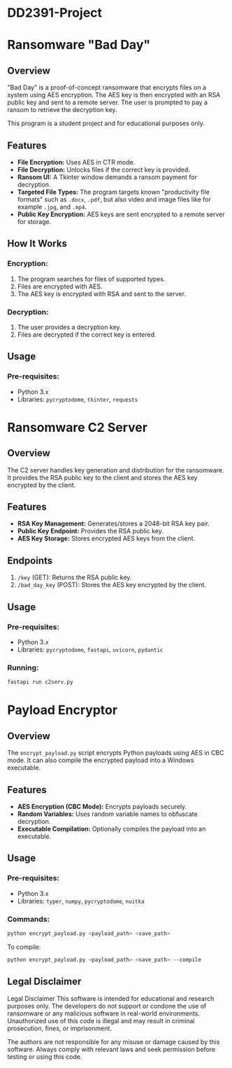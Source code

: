 # DD2391-Project

# Ransomware "Bad Day"

## Overview

"Bad Day" is a proof-of-concept ransomware that encrypts files on a system using AES encryption. The AES key is then encrypted with an RSA public key and sent to a remote server. The user is prompted to pay a ransom to retrieve the decryption key.

This program is a student project and for educational purposes only. 

## Features

- **File Encryption:** Uses AES in CTR mode.
- **File Decryption:** Unlocks files if the correct key is provided.
- **Ransom UI:** A Tkinter window demands a ransom payment for decryption.
- **Targeted File Types:** The program targets known "productivity file formats" such as `.docx`, `.pdf`, but also video and image files like for example `.jpg`, and `.mp4`.
- **Public Key Encryption:** AES keys are sent encrypted to a remote server for storage.

## How It Works

### Encryption:
1. The program searches for files of supported types.
2. Files are encrypted with AES.
3. The AES key is encrypted with RSA and sent to the server.

### Decryption:
1. The user provides a decryption key.
2. Files are decrypted if the correct key is entered.

## Usage

### Pre-requisites:
- Python 3.x
- Libraries: `pycryptodome`, `tkinter`, `requests`


# Ransomware C2 Server

## Overview

The C2 server handles key generation and distribution for the ransomware. It provides the RSA public key to the client and stores the AES key encrypted by the client.

## Features

- **RSA Key Management:** Generates/stores a 2048-bit RSA key pair.
- **Public Key Endpoint:** Provides the RSA public key.
- **AES Key Storage:** Stores encrypted AES keys from the client.

## Endpoints

1. `/key` (GET): Returns the RSA public key.
2. `/bad_day_key` (POST): Stores the AES key encrypted by the client.

## Usage

### Pre-requisites:
- Python 3.x
- Libraries: `pycryptodome`, `fastapi`, `uvicorn`, `pydantic`


### Running:

```bash
fastapi run c2serv.py
```


# Payload Encryptor

## Overview

The `encrypt_payload.py` script encrypts Python payloads using AES in CBC mode. It can also compile the encrypted payload into a Windows executable.

## Features

- **AES Encryption (CBC Mode):** Encrypts payloads securely.
- **Random Variables:** Uses random variable names to obfuscate decryption.
- **Executable Compilation:** Optionally compiles the payload into an executable.

## Usage

### Pre-requisites:
- Python 3.x
- Libraries: `typer`, `numpy`, `pycryptodome`, `nuitka`

### Commands:

```bash
python encrypt_payload.py <payload_path> <save_path>
```

To compile:

```bash
python encrypt_payload.py <payload_path> <save_path> --compile
```


## Legal Disclaimer

Legal Disclaimer
This software is intended for educational and research purposes only. The developers do not support or condone the use of ransomware or any malicious software in real-world environments. Unauthorized use of this code is illegal and may result in criminal prosecution, fines, or imprisonment.

The authors are not responsible for any misuse or damage caused by this software. Always comply with relevant laws and seek permission before testing or using this code.

